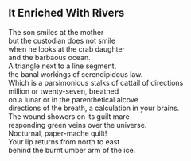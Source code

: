 It Enriched With Rivers
-----------------------
The son smiles at the mother  
but the custodian does not smile  
when he looks at the crab daughter  
and the barbaous ocean.  
A triangle next to a line segment,  
the banal workings of serendipidous law.  
Which is a parsimonious stalks of cattail of directions  
million or twenty-seven, breathed  
on a lunar or in the parenthetical alcove  
directions of the breath, a calculation in your brains.  
The wound showers on its guilt mare  
responding green veins over the universe.  
Nocturnal, paper-mache quilt!  
Your lip returns from north to east  
behind the burnt umber arm of the ice.  
